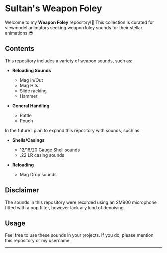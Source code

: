 # Sultan's Weapon Foley

Welcome to my **Weapon Foley** repository!👋 This collection is curated for viewmodel animators seeking weapon foley sounds for their stellar animations.😎

## Contents

This repository includes a variety of weapon sounds, such as:

- **Reloading Sounds**
  - Mag In/Out
  - Mag Hits
  - Slide racking
  - Hammer
 
- **General Handling**
  - Rattle
  - Pouch

In the future I plan to expand this repository with sounds, such as:

- **Shells/Casings**
  - 12/16/20 Gauge Shell sounds
  - .22 LR casing sounds
 
- **Reloading**
  - Mag Drop sounds

## Disclaimer

The sounds in this repository were recorded using an SM900 microphone fitted with a pop filter, however lack any kind of denoising.

## Usage

Feel free to use these sounds in your projects. If you do, please mention this repository or my username. 

---
